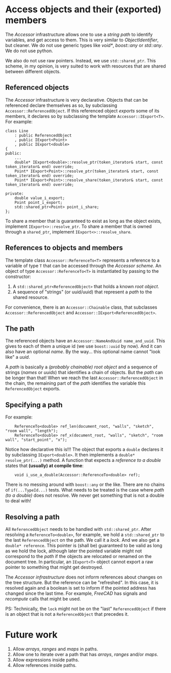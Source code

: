 # Access objects and their (exported) members

The *Accessor* infrastructure allows one to use a *string path*
to identify variables, and get access to them.
This is very similar to *ObjectIdentifier*, but cleaner.
We do not use generic types like *void\**, *boost::any* or *std::any*.
We do not use python.

We also do not use raw pointers.
Instead, we use `std::shared_ptr`.
This scheme, in my opinion,
is very suited to work with resources that are shared between different objects.


## Referenced objects

The *Accessor* infrastructure is very declarative.
Objects that can be referenced declare themselves as so,
by subclassing `Accessor::ReferencedObject`.
If this referenced object *exports* some of its members,
it declares so by subclassing the template `Accessor::IExport<T>`.
For example:
```
class Line
    : public ReferencedObject
    , public IExport<Point>
    , public IExport<double>
{
public:
    ...
    double* IExport<double>::resolve_ptr(token_iterator& start, const token_iterator& end) override;
    Point* IExport<Point>::resolve_ptr(token_iterator& start, const token_iterator& end) override;
    Point* IExport<Point>::resolve_share(token_iterator& start, const token_iterator& end) override;

private:
    double value_i_export;
    Point point_i_export;
    std::shared_ptr<Point> point_i_share;
};
```

To share a member that is guaranteed to exist as long as the object exists,
implement `IExport<>::resolve_ptr`.
To share a member that is owned through a `shared_ptr`,
implement `IExport<>::resolve_share`.


## References to objects and members

The template class `Accessor::ReferenceTo<T>`
represents a reference to a variable of type `T`
that can be accessed through the *Accessor scheme*.
An object of type `Accessor::ReferenceTo<T>` is instantiated by passing to the constructor:
1. A `std::shared_ptr<ReferencedObject>` that holds a known *root object*.
2. A sequence of "strings" (or uuid/uuid) that represent a *path* to the shared resource.

For convenience, there is an `Accessor::Chainable` class,
that subclasses `Accessor::ReferencedObject` and `Accessor::IExport<ReferencedObject>`.


## The path

The referenced objects have an `Accessor::NameAndUuid name_and_uuid`.
This gives to each of them a unique id (we use `boost::uuid` by now).
And it can also have an optional *name*.
By the way... this optional name cannot "look like" a *uuid*.

A *path* is basically a *(probably chainable) root object*
and a sequence of strings (*names* or *uuids*) that identifies a chain of objects.
But the *path* can be longer than that!
When we reach the last `Accessor::ReferencedObject` in the chain,
the remaining part of the *path* identifies the variable this `ReferencedObject` exports.


## Specifying a path

For example:
```
    ReferenceTo<double> ref_len(document_root, "walls", "sketch", "room wall", "length");
    ReferenceTo<double> ref_x(document_root, "walls", "sketch", "room wall", "start_point", "x");
```

Notice how declarative this is!!!
The object that exports a `double` declares it by subclassing `IExport<double>`.
It then implements a `double* resolve_ptr(...)` method.
A function that expects a *reference to a double*
states that **(usually) at compile time**:
```
    void i_use_a_double(Accessor::ReferenceTo<double> ref);
```
There is no messing around with `boost::any` or the like.
There are no chains of `if(...TypeId...)` tests.
What needs to be treated is the case where *path (to a double)* does not resolve.
We never get something that is not a double to deal with!


## Resolving a path

All `ReferencedObject` needs to be handled with `std::shared_ptr`.
After resolving a `ReferenceTo<double>`, for example,
we hold a `std::shared_ptr` to the last `ReferencedObject` on the path.
We call it a *lock*.
And we also get a `double* reference`.
This pointer is (shall be) guaranteed to be valid as long as we hold the lock,
although later the pointed variable might not correspond to the *path*
if the objects are relocated or renamed on the document tree.
In particular, an `IExport<T>` object cannot export a raw pointer to something
that might get destroyed.

The *Accessor infrastructure* does not inform references about changes
on the tree structure. But the reference can be "refreshed".
In this case, it is resolved again and a boolean is set to inform if
the pointed address has changed since the last time.
For example, *FreeCAD* has signals and *recompute* calls that might be used.

PS: Technically, the `lock` might not be on the "last" `ReferencedObject` if there is an object that is not a `ReferencedObject` that precedes it.


# Future work

1. Allow *arrays*, *ranges* and *maps* in paths.
2. Allow one to iterate over a path that has *arrays*, *ranges* and/or *maps*.
3. Allow expressions inside paths.
4. Allow references inside paths.


